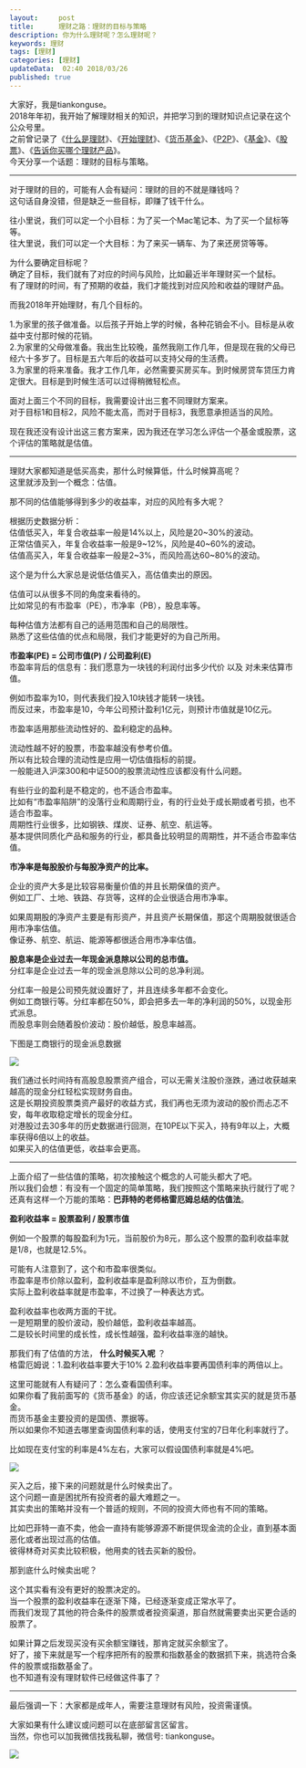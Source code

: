```yaml
---   
layout:     post  
title:      理财之路：理财的目标与策略   
description: 你为什么理财呢？怎么理财呢？    
keywords: 理财  
tags: [理财]  
categories: [理财]  
updateData:  02:40 2018/03/26
published: true  
---  
```

 
大家好，我是tiankonguse。  
2018年年初，我开始了解理财相关的知识，并把学习到的理财知识点记录在这个公众号里。  
之前曾记录了《[什么是理财](http://mp.weixin.qq.com/s/jghH-D6CC_mGEFkkNnvC3A)》、《[开始理财](https://mp.weixin.qq.com/s/1ZHyd_FAOsqTbAJqWgntLg)》、《[货币基金](http://mp.weixin.qq.com/s/Nc-qiTOzYVg_tpG21j4AZQ)》、《[P2P](http://mp.weixin.qq.com/s/e0Pm_-9KoLjF6LjQ3P22FA)》、《[基金](http://mp.weixin.qq.com/s/mPUr6w55USFTcEWCyhd00A)》、《[股票](http://mp.weixin.qq.com/s/CLE5wOSFrM1n_sbHqp325A)》、《[告诉你买哪个理财产品](https://mp.weixin.qq.com/s/TswyqhtGyxFLa_SFEy_-cw)》。  
今天分享一个话题：理财的目标与策略。  

***  


对于理财的目的，可能有人会有疑问：理财的目的不就是赚钱吗？    
这句话自身没错，但是缺乏一些目标，即赚了钱干什么。  


往小里说，我们可以定一个小目标：为了买一个Mac笔记本、为了买一个鼠标等等。  
往大里说，我们可以定一个大目标：为了来买一辆车、为了来还房贷等等。  


为什么要确定目标呢？  
确定了目标，我们就有了对应的时间与风险，比如最近半年理财买一个鼠标。  
有了理财的时间，有了预期的收益，我们才能找到对应风险和收益的理财产品。  


而我2018年开始理财，有几个目标的。  


1.为家里的孩子做准备。以后孩子开始上学的时候，各种花销会不小。目标是从收益中支付那时候的花销。  
2.为家里的父母做准备。我出生比较晚，虽然我刚工作几年，但是现在我的父母已经六十多岁了。目标是五六年后的收益可以支持父母的生活费。    
3.为家里的将来准备。我才工作几年，必然需要买房买车。到时候房贷车贷压力肯定很大。目标是到时候生活可以过得稍微轻松点。   


面对上面三个不同的目标，我需要设计出三套不同理财方案来。  
对于目标1和目标2，风险不能太高，而对于目标3，我愿意承担适当的风险。  


现在我还没有设计出这三套方案来，因为我还在学习怎么评估一个基金或股票，这个评估的策略就是估值。  


***


理财大家都知道是低买高卖，那什么时候算低，什么时候算高呢？  
这里就涉及到一个概念：估值。  


那不同的估值能够得到多少的收益率，对应的风险有多大呢？  


根据历史数据分析：  
估值低买入，年复合收益率一般是14%以上，风险是20~30%的波动。  
正常估值买入，年复合收益率一般是9~12%，风险是40~60%的波动。  
估值高买入，年复合收益率一般是2~3%，而风险高达60~80%的波动。  


这个是为什么大家总是说低估值买入，高估值卖出的原因。  


估值可以从很多不同的角度来看待的。  
比如常见的有市盈率（PE），市净率（PB），股息率等。  


每种估值方法都有自己的适用范围和自己的局限性。  
熟悉了这些估值的优点和局限，我们才能更好的为自己所用。  


**市盈率(PE) = 公司市值(P) / 公司盈利(E)**  
市盈率背后的信息有：我们愿意为一块钱的利润付出多少代价 以及 对未来估算市值。  


例如市盈率为10，则代表我们投入10块钱才能转一块钱。  
而反过来，市盈率是10，今年公司预计盈利1亿元，则预计市值就是10亿元。  


市盈率适用那些流动性好的、盈利稳定的品种。  


流动性越不好的股票，市盈率越没有参考价值。  
所以有比较合理的流动性是应用一切估值指标的前提。  
一般能进入沪深300和中证500的股票流动性应该都没有什么问题。  


有些行业的盈利是不稳定的，也不适合市盈率。  
比如有“市盈率陷阱”的没落行业和周期行业，有的行业处于成长期或者亏损，也不适合市盈率。  
周期性行业很多，比如钢铁、煤炭、证券、航空、航运等。  
基本提供同质化产品和服务的行业，都具备比较明显的周期性，并不适合市盈率估值。  


**市净率是每股股价与每股净资产的比率。**  


企业的资产大多是比较容易衡量价值的并且长期保值的资产。  
例如工厂、土地、铁路、存货等，这样的企业很适合用市净率。  


如果周期股的净资产主要是有形资产，并且资产长期保值，那这个周期股就很适合用市净率估值。  
像证券、航空、航运、能源等都很适合用市净率估值。    


**股息率是企业过去一年现金派息除以公司的总市值。**  
分红率是企业过去一年的现金派息除以公司的总净利润。  


分红率一般是公司预先就设置好了，并且连续多年都不会变化。  
例如工商银行等。分红率都在50%，即会把多去一年的净利润的50%，以现金形式派息。    
而股息率则会随着股价波动：股价越低，股息率越高。  


下图是工商银行的现金派息数据


![](//res2018.tiankonguse.com/images/2018/03/20180326014841.png)  

我们通过长时间持有高股息股票资产组合，可以无需关注股价涨跌，通过收获越来越高的现金分红轻松实现财务自由。  
这是长期投资股票类资产最好的收益方式，我们再也无须为波动的股价而忐忑不安，每年收取稳定增长的现金分红。  
对港股过去30多年的历史数据进行回测，在10PE以下买入，持有9年以上，大概率获得6倍以上的收益。  
如果买入的估值更低，收益率会更高。    


***  


上面介绍了一些估值的策略，初次接触这个概念的人可能头都大了吧。  
所以我们会想：有没有一个固定的简单策略，我们按照这个策略来执行就行了呢？  
还真有这样一个万能的策略：**巴菲特的老师格雷厄姆总结的估值法**。  


**盈利收益率 = 股票盈利 / 股票市值**  


例如一个股票的每股盈利为1元，当前股价为8元，那么这个股票的盈利收益率就是1/8，也就是12.5%。  


可能有人注意到了，这个和市盈率很类似。  
市盈率是市价除以盈利，盈利收益率是盈利除以市价，互为倒数。  
实际上盈利收益率就是市盈率，不过换了一种表达方式。  


盈利收益率也收两方面的干扰。  
一是短期里的股价波动，股价越低，盈利收益率越高。  
二是较长时间里的成长性，成长性越强，盈利收益率涨的越快。  


那我们有了估值的方法， **什么时候买入呢** ？  
格雷厄姆说：1.盈利收益率要大于10% 2.盈利收益率要再国债利率的两倍以上。  


这里可能就有人有疑问了：怎么查看国债利率。  
如果你看了我前面写的《货币基金》的话，你应该还记余额宝其实买的就是货币基金。  
而货币基金主要投资的是国债、票据等。  
所以如果你不知道去哪里查询国债利率的话，使用支付宝的7日年化利率就行了。  


比如现在支付宝的利率是4%左右，大家可以假设国债利率就是4%吧。  


![](//res2018.tiankonguse.com/images/2018/03/20180326014944.png)  


买入之后，接下来的问题就是什么时候卖出了。  
这个问题一直是困扰所有投资者的最大难题之一。  
其实卖出的策略并没有一个普适的规则，不同的投资大师也有不同的策略。  


比如巴菲特一直不卖，他会一直持有能够源源不断提供现金流的企业，直到基本面恶化或者出现过高的估值。  
彼得林奇对买卖比较积极，他用卖的钱去买新的股份。  


那到底什么时候卖出呢？  

这个其实看有没有更好的股票决定的。  
当一个股票的盈利收益率在逐渐下降，已经逐渐变成正常水平了。  
而我们发现了其他的符合条件的股票或者投资渠道，那自然就需要卖出买更合适的股票了。  


如果计算之后发现买没有买余额宝赚钱，那肯定就买余额宝了。  
好了，接下来就是写一个程序把所有的股票和指数基金的数据抓下来，挑选符合条件的股票或指数基金了。  
也不知道有没有理财软件已经做这件事了？  


***  


最后强调一下：大家都是成年人，需要注意理财有风险，投资需谨慎。


大家如果有什么建议或问题可以在底部留言区留言。  
当然，你也可以加我微信找我私聊，微信号: tiankonguse。  

![](//res2018.tiankonguse.com/images/tiankonguse-support.png)  


